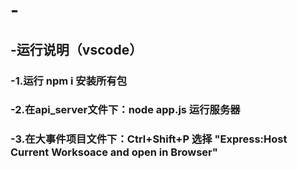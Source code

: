 # -
## -运行说明（vscode）
### -1.运行 npm i 安装所有包
### -2.在api_server文件下：node app.js 运行服务器
### -3.在大事件项目文件下：Ctrl+Shift+P 选择 "Express:Host Current Worksoace and open in Browser"
